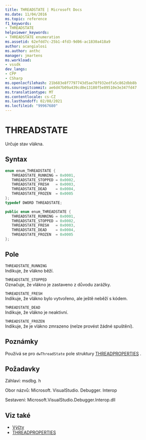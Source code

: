 ```yaml
---
title: THREADSTATE | Microsoft Docs
ms.date: 11/04/2016
ms.topic: reference
f1_keywords:
- THREADSTATE
helpviewer_keywords:
- THREADSTATE enumeration
ms.assetid: 62efdd7c-25b1-4fd3-9d06-ac1830a418a9
author: acangialosi
ms.author: anthc
manager: jmartens
ms.workload:
- vssdk
dev_langs:
- CPP
- CSharp
ms.openlocfilehash: 21b683e8f7797743d5ae78f932edfa5c862dbb8b
ms.sourcegitcommit: ae6d47b09a439cd0e13180f5e89510e3e347fd47
ms.translationtype: MT
ms.contentlocale: cs-CZ
ms.lasthandoff: 02/08/2021
ms.locfileid: "99967680"
---
```

# <a name="threadstate"></a>THREADSTATE
Určuje stav vlákna.

## <a name="syntax"></a>Syntax

```cpp
enum enum_THREADSTATE { 
   THREADSTATE_RUNNING = 0x0001,
   THREADSTATE_STOPPED = 0x0002,
   THREADSTATE_FRESH   = 0x0003,
   THREADSTATE_DEAD    = 0x0004,
   THREADSTATE_FROZEN  = 0x0005
};
typedef DWORD THREADSTATE;
```

```csharp
public enum enum_THREADSTATE { 
   THREADSTATE_RUNNING = 0x0001,
   THREADSTATE_STOPPED = 0x0002,
   THREADSTATE_FRESH   = 0x0003,
   THREADSTATE_DEAD    = 0x0004,
   THREADSTATE_FROZEN  = 0x0005
};
```

## <a name="fields"></a>Pole
 `THREADSTATE_RUNNING`\
 Indikuje, že vlákno běží.

 `THREADSTATE_STOPPED`\
 Označuje, že vlákno je zastaveno z důvodu zarážky.

 `THREADSTATE_FRESH`\
 Indikuje, že vlákno bylo vytvořeno, ale ještě neběží s kódem.

 `THREADSTATE_DEAD`\
 Indikuje, že vlákno je neaktivní.

 `THREADSTATE_FROZEN`\
 Indikuje, že je vlákno zmrazeno (nelze provést žádné spuštění).

## <a name="remarks"></a>Poznámky
 Používá se pro `dwThreadState` pole struktury [THREADPROPERTIES](../../../extensibility/debugger/reference/threadproperties.md) .

## <a name="requirements"></a>Požadavky
 Záhlaví: msdbg. h

 Obor názvů: Microsoft. VisualStudio. Debugger. Interop

 Sestavení: Microsoft.VisualStudio.Debugger.Interop.dll

## <a name="see-also"></a>Viz také
- [Výčty](../../../extensibility/debugger/reference/enumerations-visual-studio-debugging.md)
- [THREADPROPERTIES](../../../extensibility/debugger/reference/threadproperties.md)
